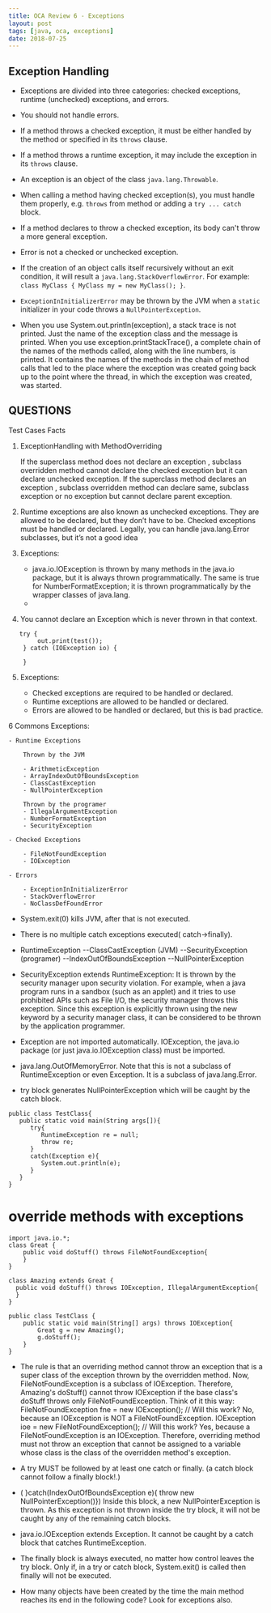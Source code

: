 ```yaml
---
title: OCA Review 6 - Exceptions
layout: post
tags: [java, oca, exceptions]
date: 2018-07-25
---
```


## Exception Handling

- Exceptions are divided into three categories: checked exceptions, runtime
  (unchecked) exceptions, and errors.
- You should not handle errors.
- If a method throws a checked exception, it must be either handled by the
  method or specified in its `throws` clause.
- If a method throws a runtime exception, it may include the exception in its
  `throws` clause.
- An exception is an object of the class `java.lang.Throwable`.
- When calling a method having checked exception(s), you must handle them
  properly, e.g. `throws` from method or adding a `try ... catch` block.
- If a method declares to throw a checked exception, its body can't throw a more
  general exception.
- Error is not a checked or unchecked exception.
- If the creation of an object calls itself recursively without an exit
  condition, it will result a `java.lang.StackOverflowError`. For example:
  `class MyClass { MyClass my = new MyClass(); }`.
- `ExceptionInInitializerError` may be thrown by the JVM when a `static`
  initializer in your code throws a `NullPointerException`.

- When you use System.out.println(exception), a stack trace is not printed. Just the name of the exception class and the message is printed. When you use exception.printStackTrace(), a complete chain of the names of the methods called, along with the line numbers, is printed. It contains the names of the methods in the chain of method calls that led to the place where the exception was created going back up to the point where the thread, in which the exception was created, was started.

## QUESTIONS

Test Cases Facts

1. ExceptionHandling with MethodOverriding 


	If the superclass method does not declare an exception
	, subclass overridden method cannot declare the checked exception but it can declare unchecked exception.
	If the superclass method declares an exception
	, subclass overridden method can declare same, subclass exception or no exception but cannot declare parent exception.

2. Runtime exceptions are also known as unchecked exceptions. They are allowed to be declared, but they don’t have to be. Checked exceptions must be handled or
	declared. Legally, you can handle java.lang.Error subclasses, but it’s not a good idea

3. Exceptions:

	- java.io.IOException is thrown by many methods in the java.io package, but it is always thrown programmatically. 
	The same is true for NumberFormatException; it is thrown programmatically by the wrapper classes of java.lang.
	- 


4. You cannot declare an Exception which is never thrown in that context.
``` 
   try {
        out.print(test());
    } catch (IOException io) {

    }
```
5. Exceptions:

	- Checked exceptions are required to be handled or declared.
	- Runtime exceptions are allowed to be handled or declared. 
	- Errors are allowed to be handled or declared, but this is bad practice.

6 Commons Exceptions:

	- Runtime Exceptions

		Thrown by the JVM

		- ArithmeticException 
		- ArrayIndexOutOfBoundsException 
		- ClassCastException 
		- NullPointerException 

		Thrown by the programer 
		- IllegalArgumentException 
		- NumberFormatException 
		- SecurityException

	- Checked Exceptions

		- FileNotFoundException
		- IOException

	- Errors

		- ExceptionInInitializerError
		- StackOverflowError
		- NoClassDefFoundError


- System.exit(0) kills JVM, after that is not executed.

-  There is no multiple catch exceptions executed( catch->finally).

- RuntimeException
   --ClassCastException (JVM)
   --SecurityException (programer)
   --IndexOutOfBoundsException
   --NullPointerException

- SecurityException extends RuntimeException: It is thrown by the security manager upon security violation. For example, when a java program runs in a sandbox (such as an applet) and it tries to use prohibited APIs such as File I/O, the security manager throws this exception. Since this exception is explicitly thrown using the new keyword by a security manager class, it can be considered to be thrown by the application programmer.

- Exception are not imported automatically. IOException, the java.io package (or just java.io.IOException class) must be imported.

- java.lang.OutOfMemoryError. Note that this is not a subclass of RuntimeException or even Exception. It is a subclass of java.lang.Error. 



-  try block generates NullPointerException which will be caught by the catch block.

``` 
public class TestClass{
   public static void main(String args[]){
      try{
         RuntimeException re = null;
         throw re;
      }
      catch(Exception e){
         System.out.println(e);
      }
   }
}
``` 

# override methods with exceptions

``` 
import java.io.*;
class Great {
    public void doStuff() throws FileNotFoundException{
    }    
}

class Amazing extends Great { 
  public void doStuff() throws IOException, IllegalArgumentException{
  }    
}

public class TestClass {
    public static void main(String[] args) throws IOException{
        Great g = new Amazing();
        g.doStuff();
    }
}
``` 

- The rule is that an overriding method cannot throw an exception that is a super class of the exception thrown by the overridden method.  Now, FileNotFoundException is a subclass of IOException. Therefore, Amazing's doStuff() cannot throw IOException if the base class's doStuff throws only FileNotFoundException. 
 Think of it this way:  FileNotFoundException fne = new IOException(); // Will this work? No, because an IOException is NOT a FileNotFoundException. 
 IOException ioe = new FileNotFoundException(); // Will this work? Yes, because a FileNotFoundException is an IOException. 
  Therefore, overriding method must not throw an exception that cannot be assigned to a variable whose class is the class of the overridden method's exception.
  
- A try MUST be followed by at least one catch or finally.  (a catch block cannot follow a finally block!.)

- ( }catch(IndexOutOfBoundsException e){ throw new NullPointerException()})
 Inside this block, a new NullPointerException is thrown. As this exception is not thrown inside the try block, it will not be caught by any of the remaining catch blocks.
 
- java.io.IOException extends Exception. It cannot be caught by a catch block that catches RuntimeException.

- The finally block is always executed, no matter how control leaves the try block. Only if, in a try or catch block, System.exit() is called then finally will not be executed.


- How many objects have been created by the time the main method reaches its end in the following code? Look for exceptions also.
